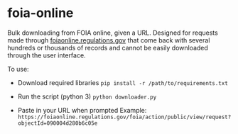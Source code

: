 # foia-online
Bulk downloading from FOIA online, given a URL. Designed for requests made through [foiaonline.regulations.gov](foiaonline.regulations.gov) that come back with several hundreds or thousands of records and cannot be easily downloaded through the user interface.

To use: 

* Download required libraries
```pip install -r /path/to/requirements.txt```

* Run the script (python 3)
```python downloader.py```

* Paste in your URL when prompted
 Example: ```https://foiaonline.regulations.gov/foia/action/public/view/request?objectId=090004d280b6c05e```
